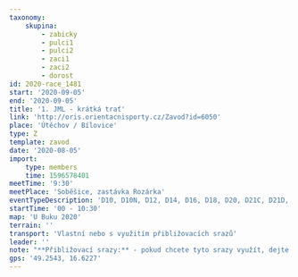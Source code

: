 ```yaml
---
taxonomy:
    skupina:
        - zabicky
        - pulci1
        - pulci2
        - zaci1
        - zaci2
        - dorost
id: 2020-race_1481
start: '2020-09-05'
end: '2020-09-05'
title: '1. JML - krátká trať'
link: 'http://oris.orientacnisporty.cz/Zavod?id=6050'
place: 'Útěchov / Bílovice'
type: Z
template: zavod
date: '2020-08-05'
import:
    type: members
    time: 1596578401
meetTime: '9:30'
meetPlace: 'Soběšice, zastávka Rozárka'
eventTypeDescription: 'D10, D10N, D12, D14, D16, D18, D20, D21C, D21D, D35, D45, D55, D65, H10, H10N, H12, H14, H16, H18, H20, H21C, H21D, H35, H45, H55, H65, HDR, P'
startTime: '00 - 10:30'
map: 'U Buku 2020'
terrain: ''
transport: 'Vlastní nebo s využitím přibližovacích srazů'
leader: ''
note: "**Přibližovací srazy:** - pokud chcete tyto srazy využít, dejte prosím dopředu vědět!!!\r\n1. odjezd **9:15** Halasovo náměstí (Luf - 603 874 687) - autobusem 57 na zastávku Rozárka\r\n2. odjezd **9:10** Královo Pole - nádraží (Lenka - 737 353 537) - autobusem 43 na zastávku Rozárka"
gps: '49.2543, 16.6227'
---
```


